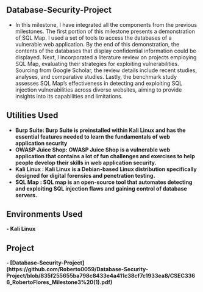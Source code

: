<h2> Database-Security-Project </h2>

- In this milestone, I have integrated all the components from the previous milestones. The first portion of this
milestone presents a demonstration of SQL Map. I used a set of tools to access the databases of a vulnerable web
application. By the end of this demonstration, the contents of the databases that display confidential information could
be displayed. Next, I incorporated a literature review on projects employing SQL Map, evaluating their strategies
for exploiting vulnerabilities. Sourcing from Google Scholar, the review details include recent studies, analyses, and
comparative studies. Lastly, the benchmark study assesses SQL Map’s effectiveness in detecting and exploiting SQL
injection vulnerabilities across diverse websites, aiming to provide insights into its capabilities and limitations.

<h2>Utilities Used</h2>

- <b> Burp Suite: Burp Suite is preinstalled within Kali Linux and has the essential features needed to learn the fundamentals of web application security </b>
- <b> OWASP Juice Shop: OWASP Juice Shop is a vulnerable web application that contains a lot of fun challenges and exercises to help people develop their skills in web application security.</b>
- <b> Kali Linux : Kali Linux is a Debian-based Linux distribution specifically designed for digital forensics and
penetration testing.
- <b> SQL Map : SQL map is an open-source tool that automates detecting and exploiting SQL injection flaws and
gaining control of database servers.


<h2>Environments Used </h2>
- <b>Kali Linux</b>

<h2>Project</h2>
- [Database-Security-Project](https://github.com/Roberto0059/Database-Security-Project/blob/835f255655ba798c8433e4a411c38cf7c1933ea8/CSEC3366_RobertoFlores_Milestone3%20(1).pdf)






